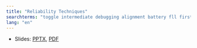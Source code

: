 ```yaml
---
title: "Reliability Techniques"
searchterms: "toggle intermediate debugging alignment battery fll first_lego_league coast reliability reliability_techniques"
lang: "en"
---
```

 <ul>
 <li class="ng-binding">Slides:
 <a href="translations/en-us/intermediate/Reliability.pptx">PPTX</a>,
 <a href="translations/en-us/intermediate/Reliability.pdf">PDF</a>
 </li>
  </ul>
